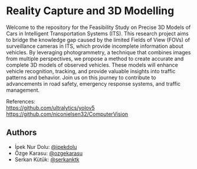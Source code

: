 
# Reality Capture and 3D Modelling

Welcome to the repository for the Feasibility Study on Precise 3D Models of Cars in Intelligent Transportation Systems (ITS). This research project aims to bridge the knowledge gap caused by the limited Fields of View (FOVs) of surveillance cameras in ITS, which provide incomplete information about vehicles. By leveraging photogrammetry, a technique that combines images from multiple perspectives, we propose a method to create accurate and complete 3D models of observed vehicles. These models will enhance vehicle recognition, tracking, and provide valuable insights into traffic patterns and behavior. Join us on this journey to contribute to advancements in road safety, emergency response systems, and traffic management.

References: <br />
https://github.com/ultralytics/yolov5 <br />
https://github.com/niconielsen32/ComputerVision


## Authors

- İpek Nur Dolu: [@ipekdolu](https://github.com/ipekdolu)
- Özge Karasu: [@ozgekarasu](https://github.com/ozgekarasu)
- Serkan Kütük: [@serkanktk](https://github.com/serkanktk)

